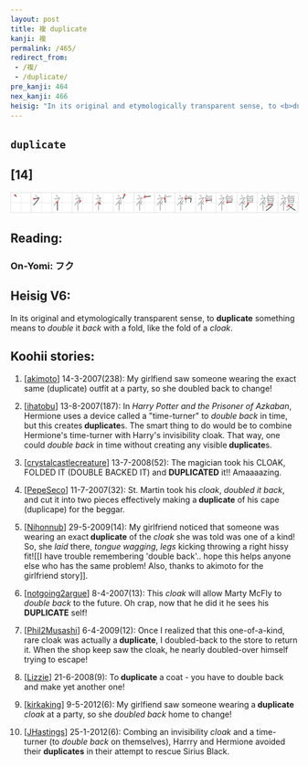 ```yaml
---
layout: post
title: 複 duplicate
kanji: 複
permalink: /465/
redirect_from:
 - /複/
 - /duplicate/
pre_kanji: 464
nex_kanji: 466
heisig: "In its original and etymologically transparent sense, to <b>duplicate</b> something means to <i>double</i> it <i>back</i> with a fold, like the fold of a <i>cloak</i>."
---
```


## `duplicate`

## [14]

<div class="stroke"><img src="../images/E8A487.png" /></div>

## Reading:

### On-Yomi: フク

## Heisig V6:

In its original and etymologically transparent sense, to <b>duplicate</b> something means to <i>double</i> it <i>back</i> with a fold, like the fold of a <i>cloak</i>.

## Koohii stories:

1) [<a href="http://kanji.koohii.com/profile/akimoto">akimoto</a>] 14-3-2007(238): My girlfiend saw someone wearing the exact same (duplicate) outfit at a party, so she doubled back to change!

2) [<a href="http://kanji.koohii.com/profile/ihatobu">ihatobu</a>] 13-8-2007(187): In <em>Harry Potter and the Prisoner of Azkaban</em>, Hermione uses a device called a &quot;time-turner&quot; to <em>double back</em> in time, but this creates<strong> duplicate</strong>s. The smart thing to do would be to combine Hermione&#039;s time-turner with Harry&#039;s invisibility cloak. That way, one could <em>double back</em> in time without creating any visible<strong> duplicate</strong>s.

3) [<a href="http://kanji.koohii.com/profile/crystalcastlecreature">crystalcastlecreature</a>] 13-7-2008(52): The magician took his CLOAK, FOLDED IT (DOUBLE BACKED IT) and <strong>DUPLICATED</strong> it!! Amaaaazing.

4) [<a href="http://kanji.koohii.com/profile/PepeSeco">PepeSeco</a>] 11-7-2007(32): St. Martin took his <em>cloak</em>, <em>doubled it back</em>, and cut it into two pieces effectively making a<strong> duplicate</strong> of his cape (duplicape) for the beggar.

5) [<a href="http://kanji.koohii.com/profile/Nihonnub">Nihonnub</a>] 29-5-2009(14): My girlfriend noticed that someone was wearing an exact<strong> duplicate</strong> of the <em>cloak</em> she was told was one of a kind! So, she <em>laid</em> there, <em>tongue wagging</em>, <em>legs</em> kicking throwing a right hissy fit![[I have trouble remembering &#039;double back&#039;.. hope this helps anyone else who has the same problem! Also, thanks to akimoto for the girlfriend story]].

6) [<a href="http://kanji.koohii.com/profile/notgoing2argue">notgoing2argue</a>] 8-4-2007(13): This <em>cloak</em> will allow Marty McFly to <em>double back</em> to the future. Oh crap, now that he did it he sees his<strong> DUPLICATE</strong> self!

7) [<a href="http://kanji.koohii.com/profile/Phil2Musashi">Phil2Musashi</a>] 6-4-2009(12): Once I realized that this one-of-a-kind, rare cloak was actually a<strong> duplicate</strong>, I doubled-back to the store to return it. When the shop keep saw the cloak, he nearly doubled-over himself trying to escape!

8) [<a href="http://kanji.koohii.com/profile/Lizzie">Lizzie</a>] 21-6-2008(9): To<strong> duplicate</strong> a coat - you have to double back and make yet another one!

9) [<a href="http://kanji.koohii.com/profile/kirkaking">kirkaking</a>] 9-5-2012(6): My girlfiend saw someone wearing a<strong> duplicate</strong> <em>cloak</em> at a party, so she <em>doubled back</em> home to change!

10) [<a href="http://kanji.koohii.com/profile/JHastings">JHastings</a>] 25-1-2012(6): Combing an invisibility <em>cloak</em> and a time-turner (to <em>double back</em> on themselves), Harrry and Hermione avoided their <strong>duplicates</strong> in their attempt to rescue Sirius Black.
